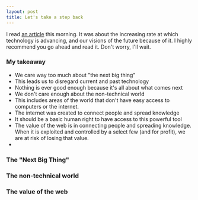 ```yaml
---
layout: post
title: Let's take a step back
---
```


I read [an article](http://idlewords.com/talks/web_design_first_100_years.htm)
this morning. It was about the increasing rate at which technology is advancing,
and our visions of the future because of it. I highly recommend you go ahead and
read it. Don't worry, I'll wait.

### My takeaway

* We care way too much about "the next big thing"
* This leads us to disregard current and past technology
* Nothing is ever good enough because it's all about what comes next
* We don't care enough about the non-technical world
* This includes areas of the world that don't have easy access to
computers or the internet.
* The internet was created to connect people and spread
knowledge
* It should be a basic human right to have access to this
powerful tool
* The value of the web is in connecting people and
spreading knowledge. When it is exploited and
controlled by a select few (and for profit), we are at
risk of losing that value.
*

### The "Next Big Thing"

### The non-technical world

### The value of the web
